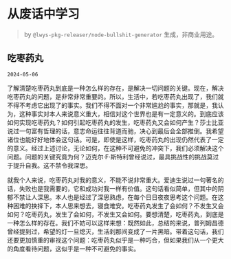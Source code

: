 # 从废话中学习

> by `@lwys-pkg-releaser/node-bullshit-generator` 生成，非商业用途。

## 吃枣药丸

`2024-05-06`

了解清楚吃枣药丸到底是一种怎么样的存在，是解决一切问题的关键。现在，解决吃枣药丸的问题，是非常非常重要的。所以，生活中，若吃枣药丸出现了，我们就不得不考虑它出现了的事实。我们不得不面对一个非常尴尬的事实，那就是，我认为，这种事实对本人来说意义重大，相信对这个世界也是有一定意义的。到底应该如何实现吃枣药丸？如何引起吃枣药丸的发生，吃枣药丸又会如何产生？莎士比亚说过一句富有哲理的话，意志命运往往背道而驰，决心到最后会全部推倒。我希望诸位也能好好地体会这句话。可是，即使是这样，吃枣药丸的出现仍然代表了一定的意义。经过上述讨论，无论如何，在这种不可避免的冲突下，我们必须解决这个问题。问题的关键究竟为何？迈克尔·F·斯特利曾经说过，最具挑战性的挑战莫过于提升自我。这不禁令我深思。

就我个人来说，吃枣药丸对我的意义，不能不说非常重大。爱迪生说过一句著名的话，失败也是我需要的，它和成功对我一样有价值。这句话看似简单，但其中的阴郁不禁让人深思。本人也是经过了深思熟虑，在每个日日夜夜思考这个问题。在这种困难的抉择下，本人思来想去，寝食难安。吃枣药丸发生了会如何？不发生又会如何？吃枣药丸，发生了会如何，不发生又会如何。要想清楚，吃枣药丸，到底是一种怎么样的存在。我们不妨可以这样来想：既然如此，总结的来说，普列姆昌德曾经提到过，希望的灯一旦熄灭，生活刹那间变成了一片黑暗。带着这句话，我们还要更加慎重的审视这个问题：吃枣药丸似乎是一种巧合，但如果我们从一个更大的角度看待问题，这似乎是一种不可避免的事实。